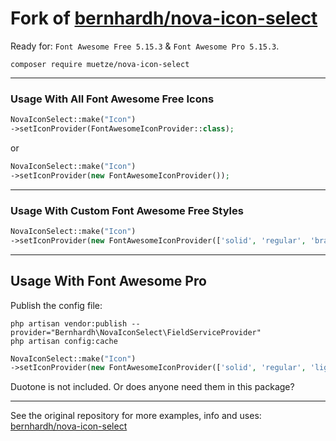 # Fork of [bernhardh/nova-icon-select](https://github.com/bernhardh/nova-icon-select)

Ready for: `Font Awesome Free 5.15.3` & `Font Awesome Pro 5.15.3`.

```cli
composer require muetze/nova-icon-select
```
---
### Usage With All Font Awesome Free Icons
```php
NovaIconSelect::make("Icon")
->setIconProvider(FontAwesomeIconProvider::class);
```
or
```php
NovaIconSelect::make("Icon")
->setIconProvider(new FontAwesomeIconProvider());
```
---
### Usage With Custom Font Awesome Free Styles
```php
NovaIconSelect::make("Icon")
->setIconProvider(new FontAwesomeIconProvider(['solid', 'regular', 'brands']));
```
---
## Usage With Font Awesome Pro
Publish the config file:
```cli
php artisan vendor:publish --provider="Bernhardh\NovaIconSelect\FieldServiceProvider"
php artisan config:cache
```

```php
NovaIconSelect::make("Icon")
->setIconProvider(new FontAwesomeIconProvider(['solid', 'regular', 'light', 'brands'], 'pro'));
```
Duotone is not included. Or does anyone need them in this package?
___

See the original repository for more examples, info and uses:  
[bernhardh/nova-icon-select](https://github.com/bernhardh/nova-icon-select)
